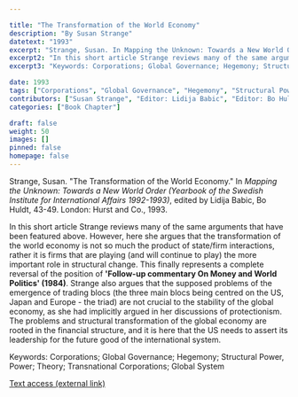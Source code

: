 ```yaml
---

title: "The Transformation of the World Economy"
description: "By Susan Strange"
datetext: "1993"
excerpt: "Strange, Susan. In Mapping the Unknown: Towards a New World Order (Yearbook of the Swedish Institute for International Affairs 1992-1993), edited by Lidija Babic, Bo Huldt, 43-49. London: Hurst and Co., 1993."
excerpt2: "In this short article Strange reviews many of the same arguments that have been featured above. However, here she argues that the transformation of the world economy is not so much the product of state/firm interactions, rather it is firms that are playing (and will continue to play) the more important role in structural change. This finally represents a complete reversal of the position of 'Follow-up commentary On Money and World Politics' (1984). Strange also argues that the supposed problems of the emergence of trading blocs (the three main blocs being centred on the US, Japan and Europe - the triad) are not crucial to the stability of the global economy, as she had implicitly argued in her discussions of protectionism. The problems and structural transformation of the global economy are rooted in the financial structure, and it is here that the US needs to assert its leadership for the future good of the international system."
excerpt3: "Keywords: Corporations; Global Governance; Hegemony; Structural Power, Power; Theory; Transnational Corporations; Global System"

date: 1993
tags: ["Corporations", "Global Governance", "Hegemony", "Structural Power, Power", "Theory", "1990's"]
contributors: ["Susan Strange", "Editor: Lidija Babic", "Editor: Bo Huldt"]
categories: ["Book Chapter"]

draft: false
weight: 50
images: []
pinned: false
homepage: false
---
```


Strange, Susan. "The Transformation of the World Economy." In *Mapping the Unknown: Towards a New World Order (Yearbook of the Swedish Institute for International Affairs 1992-1993)*, edited by Lidija Babic, Bo Huldt, 43-49. London: Hurst and Co., 1993.

In this short article Strange reviews many of the same arguments that have been featured above. However, here she argues that the transformation of the world economy is not so much the product of state/firm interactions, rather it is firms that are playing (and will continue to play) the more important role in structural change. This finally represents a complete reversal of the position of **'Follow-up commentary On Money and World Politics' (1984)**. Strange also argues that the supposed problems of the emergence of trading blocs (the three main blocs being centred on the US, Japan and Europe - the triad) are not crucial to the stability of the global economy, as she had implicitly argued in her discussions of protectionism. The problems and structural transformation of the global economy are rooted in the financial structure, and it is here that the US needs to assert its leadership for the future good of the international system.

Keywords: Corporations; Global Governance; Hegemony; Structural Power, Power; Theory; Transnational Corporations; Global System

[Text access (external link)](https://catalogue.sipri.org/cgi-bin/koha/opac-detail.pl?biblionumber=8355)
